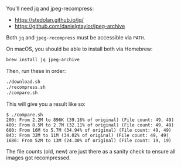 You'll need jq and jpeg-recompress:

 * https://stedolan.github.io/jq/
 * https://github.com/danielgtaylor/jpeg-archive

Both `jq` and `jpeg-recompress` must be accessible via `PATH`.

On macOS, you should be able to install both via Homebrew:

```bash
brew install jq jpeg-archive
```
Then, run these in order:

```bash
./download.sh
./recompress.sh
./compare.sh
```

This will give you a result like so:

```
$ ./compare.sh
200: From 2.2M to 896K (39.16% of original) (File count: 49, 49)
400: From 8.5M to 2.7M (32.11% of original) (File count: 49, 49)
600: From 16M to 5.7M (34.94% of original) (File count: 49, 49)
843: From 32M to 11M (34.02% of original) (File count: 49, 49)
1686: From 52M to 13M (24.30% of original) (File count: 19, 19)
```

The file counts (old, new) are just there as a sanity check to ensure all images got recompressed.
